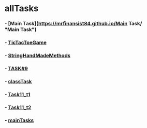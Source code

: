 # allTasks
### - [Main Task](https://mrfinansist84.github.io/Main Task/ "Main Task")
### - [TicTacToeGame](https://mrfinansist84.github.io/ticTacToe/ "TicTacToeGame")
### - [StringHandMadeMethods](https://mrfinansist84.github.io/stringHandmadeMethods "StringHandMadeMethods")
### - [TASK#9](https://mrfinansist84.github.io/Task9 "TASK#9")
### - [classTask](https://mrfinansist84.github.io/classTask "test for class")
### - [Task11_t1](https://mrfinansist84.github.io/task11/task1 "TASK11 2 taski")
### - [Task11_t2](https://mrfinansist84.github.io/task11/task2 "TASK11 2 taski")
### - [mainTasks](https://mrfinansist84.github.io/mainTasks "mainTasks")
